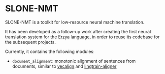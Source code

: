 # SLONE-NMT

SLONE-NMT is a toolkit for low-resource neural machine translation.

It has been developed as a follow-up work after creating the first
neural translation system for the Erzya language, in order to reuse its codebase
for the subsequent projects.

Currently, it contains the following modules:
- `document_alignment`: monotonic alignment of sentences from documents, 
similar to [vecalign](https://github.com/thompsonb/vecalign) 
and [lingtrain-aligner](https://github.com/averkij/lingtrain-aligner)
